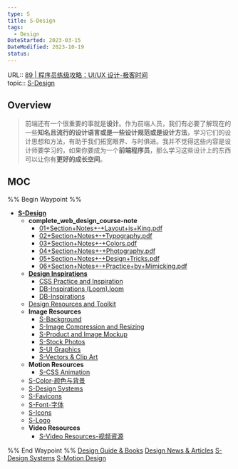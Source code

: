 ```yaml
---
type: S
title: S-Design
tags:
  - Design
DateStarted: 2023-03-15
DateModified: 2023-10-19
status:
---
```


URL:: [89 | 程序员练级攻略：UI/UX 设计-极客时间](https://time.geekbang.org/column/article/12486)  
topic:: [S-Design](S-Design.md)

## Overview

> 前端还有一个很重要的事就是**设计**。作为前端人员，我们有必要了解现在的一些**知名且流行的设计语言或是一些设计规范或是设计方法**，学习它们的设计思想和方法，有助于我们拓宽眼界、与时俱进。我并不觉得这些内容是设计师要学习的，如果你要成为一个**前端程序员**，那么学习这些设计上的东西可以让你有**更好的成长空间**。

## MOC

%% Begin Waypoint %%

- **[S-Design](S-Design.md)**
  - **complete_web_design_course-note**
    - [01+Section+Notes+-+Layout+is+King.pdf](01+Section+Notes+-+Layout+is+King.pdf)
    - [02+Section+Notes+-+Typography.pdf](02+Section+Notes+-+Typography.pdf)
    - [03+Section+Notes+-+Colors.pdf](03+Section+Notes+-+Colors.pdf)
    - [04+Section+Notes+-+Photography.pdf](04+Section+Notes+-+Photography.pdf)
    - [05+Section+Notes+-+Design+Tricks.pdf](05+Section+Notes+-+Design+Tricks.pdf)
    - [06+Section+Notes+-+Practice+by+Mimicking.pdf](06+Section+Notes+-+Practice+by+Mimicking.pdf)
  - **[Design Inspirations](Design-Inspirations.md)**
    - [CSS Practice and Inspiration](CSS-Practice-and-Inspiration.md)
    - [DB-Inspirations (Loom).loom](<DB-Inspirations-(Loom).loom>)
    - [DB-Inspirations](DB-Inspirations.md)
  - [Design Resources and Toolkit](Design-Resources-and-Toolkit.md)
  - **Image Resources**
    - [S-Background](S-Background.md)
    - [S-Image Compression and Resizing](S-Image-Compression-and-Resizing.md)
    - [S-Product and Image Mockup](S-Product-and-Image-Mockup.md)
    - [S-Stock Photos](S-Stock-Photos.md)
    - [S-UI Graphics](S-UI-Graphics.md)
    - [S-Vectors & Clip Art](S-Vectors-&-Clip-Art.md)
  - **Motion Resources**
    - [S-CSS Animation](S-CSS-Animation.md)
  - [S-Color-颜色与背景](S-Color-颜色与背景.md)
  - [S-Design Systems](S-Design-Systems.md)
  - [S-Favicons](S-Favicons.md)
  - [S-Font-字体](S-Font-字体.md)
  - [S-Icons](S-Icons.md)
  - [S-Logo](S-Logo.md)
  - **Video Resources**
    - [S-Video Resources-视频资源](S-Video-Resources-视频资源.md)

%% End Waypoint %%
[Design Guide & Books](Design-Guide-&-Books)
[Design News & Articles](Design-News-&-Articles)
[S-Design Systems](S-Design-Systems.md)
[S-Motion Design](S-Motion-Design)
